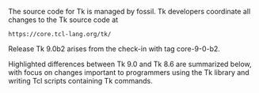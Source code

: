
The source code for Tk is managed by fossil.  Tk developers coordinate all
changes to the Tk source code at

	https://core.tcl-lang.org/tk/

Release Tk 9.0b2 arises from the check-in with tag core-9-0-b2.

Highlighted differences between Tk 9.0 and Tk 8.6 are summarized below,
with focus on changes important to programmers using the Tk library and
writing Tcl scripts containing Tk commands.

